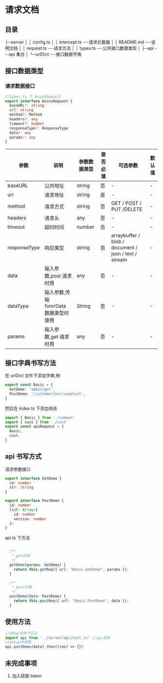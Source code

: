 # 请求文档

## 目录

├─server
│ │ config.ts
│ │ intercept.ts ---请求拦截器
│ │ README.md ---说明文档
│ │ request.ts ---请求方法
│ │ types.ts ---公共接口数据类型
│ ├─api ---api 集合
│ └─urlDict ---接口数据字典

## 接口数据类型

### 请求数据接口

```typescript
//types.ts 下 AxiosRequest
export interface AxiosRequest {
  baseURL?: string
  url: string
  method?: Method
  headers?: any
  timeout?: number
  responseType?: ResponseType
  data?: any
  params?: any
}
```

| 参数         | 说明                                  | 参数数据类型 | 是否必填 | 可选参数                                             | 默认值 |
| ------------ | ------------------------------------- | ------------ | -------- | ---------------------------------------------------- | ------ |
| baseURL      | 公共地址                              | string       | 否       | -                                                    | -      |
| url          | 请求地址                              | string       | 是       | -                                                    | -      |
| method       | 请求方式                              | string       | 否       | GET / POST / PUT /DELETE                             | -      |
| headers      | 请求头                                | any          | 否       | -                                                    | -      |
| timeout      | 超时时间                              | number       | 否       | -                                                    | -      |
| responseType | 响应类型                              | string       | 否       | arraybuffer / blob / document / json / text / stream | -      |
| data         | 输入参数,post 请求时用                | any          | 否       | -                                                    | -      |
| dataType     | 输入参数,传输 fomrData 数据类型时使用 | String       | 否       | -                                                    | -      |
| params       | 输入参数,get 请求时用                 | any          | 否       | -                                                    | -      |

## 接口字典书写方法

在 urlDict 文件下添加字典,例

```typescript
export const Basic = {
  GetDemo: 'admin/get',
  PostDemo: '/customerIncr/saveCust',
}
```

然后在 index.ts 下添加进去

```typescript
import { Basic } from './common'
import { cust } from './cust'
export const apiRequest = {
  Basic,
  cust,
}
```

## api 书写方式

请求参数接口

```typescript
export interface GetDemo {
  id: number
  str: string
}

export interface PostDemo {
  id: number
  list: Array<{
    id: number
    version: number
  }>
}
```

api.ts 下方法

```typescript

  /**
   * get示例
   */
  getDemo(params: GetDemo) {
    return this.getReq({ url: "Basic.GetDemo", params });
  }

  /**
   * post示例
   */
  postDemo(data: PostDemo) {
    return this.postReq({ url: "Basic.PostDemo", data });
  }
```

## 使用方法

```typescript
//在Vue文件下引入
import api from '../server/api/test.ts' //api目录
//setup中使用
api.postDemo(data).then((res) => {})
```

## 未完成事项

1. 加入获取 token

